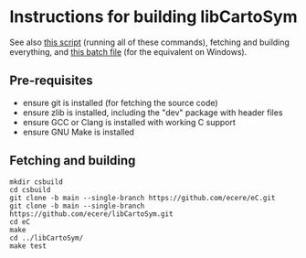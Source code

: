 # Instructions for building libCartoSym

See also [this script](fetchAndBuild.sh) (running all of these commands), fetching and building everything, and [this batch file](fetchAndBuild.bat) (for the equivalent on Windows).

## Pre-requisites

- ensure git is installed (for fetching the source code)
- ensure zlib is installed, including the "dev" package with header files
- ensure GCC or Clang is installed with working C support
- ensure GNU Make is installed

## Fetching and building

```
mkdir csbuild
cd csbuild
git clone -b main --single-branch https://github.com/ecere/eC.git
git clone -b main --single-branch https://github.com/ecere/libCartoSym.git
cd eC
make
cd ../libCartoSym/
make test
```
